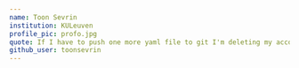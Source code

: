 ```yaml
---
name: Toon Sevrin
institution: KULeuven
profile_pic: profo.jpg
quote: If I have to push one more yaml file to git I'm deleting my account
github_user: toonsevrin
---
```

